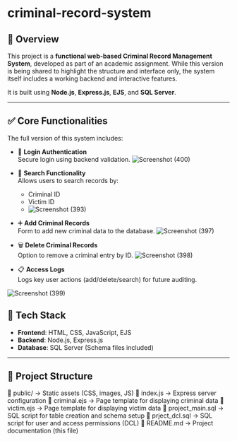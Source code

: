 # criminal-record-system

## 📖 Overview

This project is a **functional web-based Criminal Record Management System**, developed as part of an academic assignment. While this version is being shared to highlight the structure and interface only, the system itself includes a working backend and interactive features.

It is built using **Node.js**, **Express.js**, **EJS**, and **SQL Server**.

---

## ✅ Core Functionalities 

The full version of this system includes:

- 🔐 **Login Authentication**  
  Secure login using backend validation.
  ![Screenshot (400)](https://github.com/user-attachments/assets/3538f32d-c697-4a4a-8769-e9285de7cb51)

  
- 🔎 **Search Functionality**  
  Allows users to search records by:
  - Criminal ID
  - Victim ID
  - ![Screenshot (393)](https://github.com/user-attachments/assets/f093287b-3aeb-404f-b319-abacfecb6cf4)


- ➕ **Add Criminal Records**  
  Form to add new criminal data to the database.
  ![Screenshot (397)](https://github.com/user-attachments/assets/4df01479-d337-4a1a-8c2b-f2a57b80a67f)


- 🗑️ **Delete Criminal Records**  
  Option to remove a criminal entry by ID.
![Screenshot (398)](https://github.com/user-attachments/assets/092dc253-2195-46c0-80ac-124b0a6ee639)

- 📋 **Access Logs**  
  Logs key user actions (add/delete/search) for future auditing.

![Screenshot (399)](https://github.com/user-attachments/assets/4a1f782e-8fdb-483c-931a-db91c4086b56)


## 🧰 Tech Stack

- **Frontend**: HTML, CSS, JavaScript, EJS
- **Backend**: Node.js, Express.js
- **Database**: SQL Server (Schema files included)

---

## 📁 Project Structure
📁 public/ → Static assets (CSS, images, JS)
📄 index.js → Express server configuration
📄 criminal.ejs → Page template for displaying criminal data
📄 victim.ejs → Page template for displaying victim data
📄 project_main.sql → SQL script for table creation and schema setup
📄 prject_dcl.sql → SQL script for user and access permissions (DCL)
📄 README.md → Project documentation (this file)

